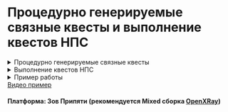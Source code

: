 
# Процедурно генерируемые связные квесты и выполнение квестов НПС

<details>
  <summary>Процедурно генерируемые связные квесты</summary>


Идея данной системы позаимствонна у Alife. Планировщик, основываясь на множестве условий и событий в игровом мире дает цели ГГ и НПС, они в свою очередь должны достигнуть определеного радиуса до цели, и если нужно выполнить условие выполнения квеста (убийство мобов, взятие предмета и тп). Далее планировщик может сгенерировать новые (под)цели для достижения основной цели.
Экземпляр планировщика генерирует свою линию квестов, в игре могут быть запущены несколько экземпляров планировщиков.
Планировщику в начале задаётся цель и НПС(ы), возможно ГГ, которые будут выполнять квесты, каждый НПС под планировщиком и активным заданием пытается выполнить цель, достигая цели непосредственно "пешком". Из-за того, что Alife непредсказуемый - с НПС(ами)  может случиться что угодно (смерть, кража квестового предмета и тд.). Получается что выполнение каждой квестовой линии планировщика будет уникально, при этом главная цель линии сохраняется.

### Примеры
**Цель:** Артефакт.

**Работодатели:** Сахаров, Волкодав, Бармен.

**Исполнители:** Вася, Петя, ГГ.

Пояснение:<br>
*Одиночка Вася получает квест от Сахорова на доставку нового единственного артефакта из далёкого и страшного места Зоны. Наёмник Петя получает такой же заказ от Волкодава. ГГ получет заказ от Бармена*
Развития событий:<br> 
- Вася дошёл до артефакта, взял его и отнес Сахорову, Петя не нагнал Васю, ГГ не выполнял квест.
- Вася дошёл до артефакта, застаёт на месте ГГ с артефактом, происходит разговор или пальба, по пути назад на ГГ нападает Петя.
- Петя дошёл до артефакта, взял его но по пути его убили мутанты, (ГГ как бы случайно получаерт сообщение о месте где искать труп),  - Петя наход труп первым и забирает артефакт и доставляет Сахорову (у ГГ задание провалено)

Это очень топорные и простые примеры, но на них видно, что ситуации могут складываться по разному в огромном количестве вариаций.
</details>

<details>
  <summary>Выполнение квестов НПС</summary>
***
Для того чтобы НПС могли выполнять квесты им нужно создать специальную схему поведения, схема эта написана таким образом, что планировщик квестов подставляет координаты целей, чтобы НПС шёл к этим координатам, по достижению координат - схема сигнализирует планировщику и ждет новых целей или отпускает НПС.
</details>

<details>
	<summary>Пример работы</summary>
Для тестирования и просто просмотра работы системы - скачайте сохранение из папки "save" данного репозитория, загрузите его, навидите прицел на любого НПС, выйдите в главное меню, нажмите "I", вернитесь в игру. В игре заспавнится НПС-работодатель и объект-цель "Ноутбук". Можно проследить как назначенный НПС будет двигаться к НПС-работодателю, затем к цели "Ноутбуку", возьмет ноутбук и потом обратно к работодателю. Цель-объект можно переносить в и наблюдать как НПС будет на это реагировать.
</details>
<a href="https://youtu.be/otGTh_2ASr0" target="_blank">Видео пример</a>

#### Платформа: Зов Припяти (рекомендуется Mixed сборка [OpenXRay](https://github.com/OpenXRay/xray-16))
